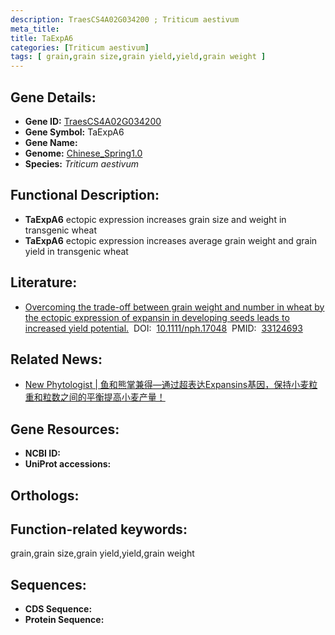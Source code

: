 ```yaml
---
description: TraesCS4A02G034200 ; Triticum aestivum
meta_title:
title: TaExpA6
categories: [Triticum aestivum]
tags: [ grain,grain size,grain yield,yield,grain weight ]
---
```


## Gene Details:
- **Gene ID:**	[TraesCS4A02G034200]()
- **Gene Symbol:** TaExpA6
- **Gene Name:** 
- **Genome:** [Chinese_Spring1.0]()
- **Species:** *Triticum aestivum*

## Functional Description:
   - **TaExpA6** ectopic expression increases grain size and weight in transgenic wheat
   - **TaExpA6** ectopic expression increases average grain weight and grain yield in transgenic wheat

## Literature:
   - [Overcoming the trade-off between grain weight and number in wheat by the ectopic expression of expansin in developing seeds leads to increased yield potential.]( https://nph.onlinelibrary.wiley.com/doi/10.1111/nph.17048)&nbsp;&nbsp;DOI:&nbsp;&nbsp;[10.1111/nph.17048](https://nph.onlinelibrary.wiley.com/doi/10.1111/nph.17048)&nbsp;&nbsp;PMID:&nbsp;&nbsp;[33124693](https://pubmed.ncbi.nlm.nih.gov/33124693/)

## Related News:
   - [New Phytologist | 鱼和熊掌兼得—通过超表达Expansins基因，保持小麦粒重和粒数之间的平衡提高小麦产量！](https://mp.weixin.qq.com/s?__biz=Mzg3MDEwNDEyMg==&mid=2247501352&idx=1&sn=9c4d35dfa8e6c273a1c5663949f40257&chksm=ce906b7df9e7e26b85f3c1f4b014f5df970ae921c22c6e523c4b27049fbb97f50f5fb01dac44&scene=27#wechat_redirect)

## Gene Resources:
- **NCBI ID:** [](https://www.ncbi.nlm.nih.gov/gene/?term=)
- **UniProt accessions:** [](https://www.uniprot.org/uniprotkb//entry)

## Orthologs:

## Function-related keywords:
grain,grain size,grain yield,yield,grain weight

## Sequences:
- **CDS Sequence:**
- **Protein Sequence:**
